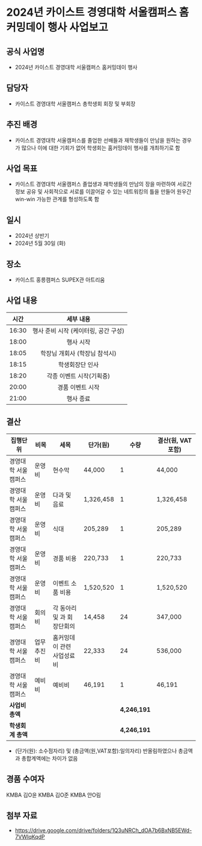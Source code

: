 2024년 카이스트 경영대학 서울캠퍼스 홈커밍데이 행사 사업보고
===


## 공식 사업명
- 2024년 카이스트 경영대학 서울캠퍼스 홈커밍데이 행사

## 담당자
- 카이스트 경영대학 서울캠퍼스 총학생회 회장 및 부회장

## 추진 배경
- 카이스트 경영대학 서울캠퍼스를 졸업한 선배들과 재학생들이 만남을 원하는 경우가 많으나 이에 대한 기회가 없어 학생회는 홈커밍데이 행사를 개최하기로 함

## 사업 목표
- 카이스트 경영대학 서울캠퍼스 졸업생과 재학생들의 만남의 장을 마련하여 서로간 정보 공유 및 사회적으로 서로를 이끌어갈 수 있는 네트워킹의 틀을 만들어 원우간 win-win 가능한 관계를 형성하도록 함

## 일시
- 2024년 상반기
- 2024년 5월 30일 (화)

## 장소
- 카이스트 홍릉캠퍼스 SUPEX관 아트리움

## 사업 내용
| 시간 |  세부 내용  |
|:---:|:---:|
|16:30 | 행사 준비 시작 (케이터링, 공간 구성)|
|18:00 | 행사 시작|
|18:05 | 학장님 개회사 (학장님 참석시)|
|18:15 | 학생회장단 인사|
|18:20 | 각종 이벤트 시작(기획중)|
|20:00 | 경품 이벤트 시작|
|21:00 | 행사 종료|


## 결산
| 집행단위 | 비목 | 세목 | 단가(원) | 수량 | 결산(원, VAT 포함) |
|--------------------|--------|------------------------|----------| ---- | ----------- |
| 경영대학 서울캠퍼스 | 운영비 | 현수막 | 44,000 | 1 | 44,000 | 
| 경영대학 서울캠퍼스 | 운영비 | 다과 및 음료 | 1,326,458 | 1 | 1,326,458 |
| 경영대학 서울캠퍼스 | 운영비 | 식대 | 205,289 | 1 | 205,289 |
| 경영대학 서울캠퍼스 | 운영비 | 경품 비용 | 220,733 | 1 | 220,733 |
| 경영대학 서울캠퍼스 | 운영비 | 이벤트 소품 비용 | 1,520,520 | 1 | 1,520,520 |
| 경영대학 서울캠퍼스 | 회의비 | 각 동아리 및 과 회장단회의 | 14,458 | 24 | 347,000 |
| 경영대학 서울캠퍼스 | 업무추진비 | 홈커밍데이 관련 사업성료비 | 22,333 | 24 | 536,000 |
| 경영대학 서울캠퍼스 | 예비비 | 예비비 | 46,191 | 1 | 46,191 |
|   **사업비 총액**  |       |       |       | **4,246,191** ||
|   **학생회계 총액**  |       |       |        | **4,246,191** ||
- (단가(원): 소수점자리) 및 (총금액(원,VAT포함):일의자리) 반올림하였으나 총금액과 총합계액에는 차이가 없음


## 경품 수여자
KMBA 김O윤
KMBA 김O준
KMBA 안O림

## 첨부 자료
* https://drive.google.com/drive/folders/1Q3uNRCh_dOA7b6BxNB5EWd-7VWIqKqdP



